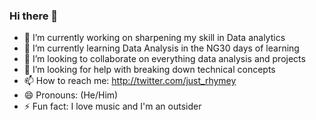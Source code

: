 ### Hi there 👋

- 🔭 I’m currently working on sharpening my skill in Data analytics 
- 🌱 I’m currently learning Data Analysis in the NG30 days of learning 
- 👯 I’m looking to collaborate on everything data analysis and projects
- 🤔 I’m looking for help with breaking down technical concepts 
- 📫 How to reach me: http://twitter.com/just_rhymey
- 😄 Pronouns: (He/Him)
- ⚡ Fun fact: I love music and I'm an outsider


